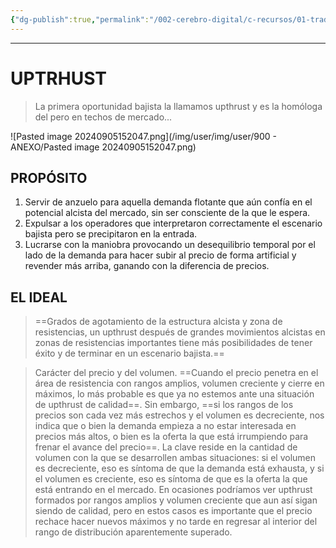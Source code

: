 ```yaml
---
{"dg-publish":true,"permalink":"/002-cerebro-digital/c-recursos/01-trading/a-libros/02-el-metodo-wyckoff/g7-uptrhust/"}
---
```



---
# UPTRHUST

>La primera oportunidad bajista la llamamos upthrust y es la homóloga del  pero en techos de mercado...

![Pasted image 20240905152047.png](/img/user/img/user/900 - ANEXO/Pasted image 20240905152047.png)

## PROPÓSITO
1. Servir de anzuelo para aquella demanda flotante que aún confía en el potencial alcista del mercado, sin ser consciente de la que le espera.  
2. Expulsar a los operadores que interpretaron correctamente el escenario bajista pero se precipitaron en la entrada.
3. Lucrarse con la maniobra provocando un desequilibrio temporal por el lado de la demanda para hacer subir al precio de forma artificial y revender más arriba, ganando con la diferencia de precios.

## EL IDEAL
>==Grados de agotamiento de la estructura alcista y zona de resistencias, un upthrust después de grandes movimientos alcistas en zonas de resistencias importantes tiene más posibilidades de tener éxito y de terminar en un escenario bajista.==

>Carácter del precio y del volumen. ==Cuando el precio penetra en el área de resistencia con rangos amplios, volumen creciente y cierre en máximos, lo más probable es que ya no estemos ante una situación de upthrust de calidad==. Sin embargo, ==si los rangos de los precios son cada vez más estrechos y el volumen es decreciente, nos indica que o bien la demanda empieza a no estar interesada en precios más altos, o bien es la oferta la que está irrumpiendo para frenar el avance del precio==. La clave reside en la cantidad de volumen con la que se desarrollen ambas situaciones: si el volumen es decreciente, eso es síntoma de que la demanda está exhausta, y si el volumen es creciente, eso es síntoma de que es la oferta la que está entrando en el mercado. En ocasiones podríamos ver upthrust formados por rangos amplios y volumen creciente que aun así sigan siendo de calidad, pero en estos casos es importante que el precio rechace hacer nuevos máximos y no tarde en regresar al interior del rango de distribución aparentemente superado.